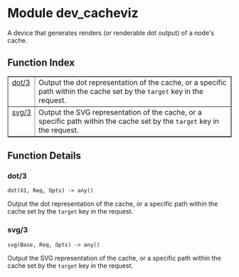 

# Module dev_cacheviz #

A device that generates renders (or renderable dot output) of a node's
cache.

<a name="index"></a>

## Function Index ##


<table width="100%" border="1" cellspacing="0" cellpadding="2" summary="function index"><tr><td valign="top"><a href="#dot-3">dot/3</a></td><td>Output the dot representation of the cache, or a specific path within
the cache set by the <code>target</code> key in the request.</td></tr><tr><td valign="top"><a href="#svg-3">svg/3</a></td><td>Output the SVG representation of the cache, or a specific path within
the cache set by the <code>target</code> key in the request.</td></tr></table>


<a name="functions"></a>

## Function Details ##

<a name="dot-3"></a>

### dot/3 ###

`dot(X1, Req, Opts) -> any()`

Output the dot representation of the cache, or a specific path within
the cache set by the `target` key in the request.

<a name="svg-3"></a>

### svg/3 ###

`svg(Base, Req, Opts) -> any()`

Output the SVG representation of the cache, or a specific path within
the cache set by the `target` key in the request.

